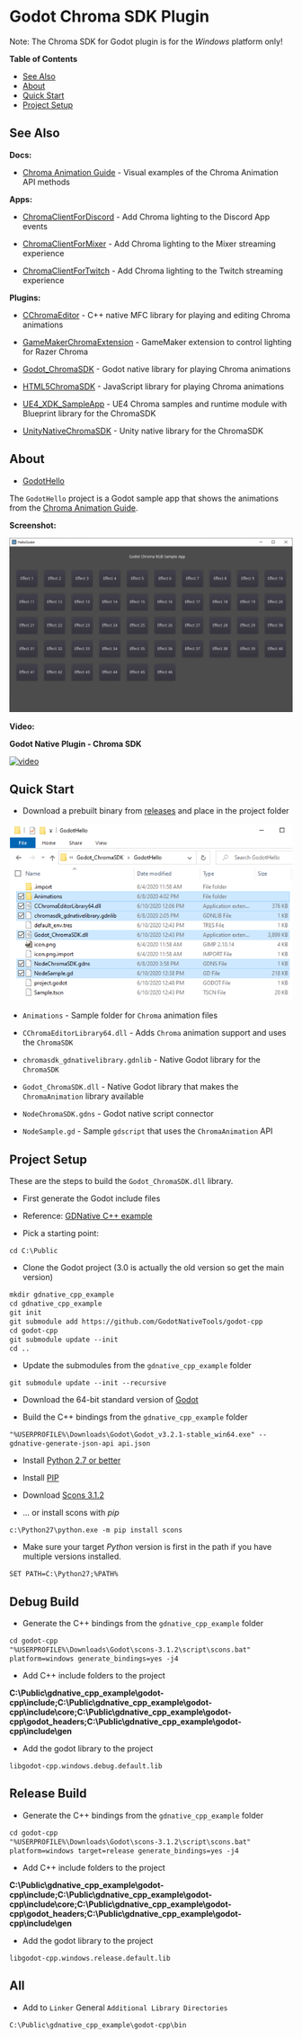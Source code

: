 # Godot Chroma SDK Plugin

Note: The Chroma SDK for Godot plugin is for the *Windows* platform only!

**Table of Contents**

* [See Also](#see-also)
* [About](#about)
* [Quick Start](#quick-start)
* [Project Setup](#project-setup)

<a name="see-also"></a>
## See Also

**Docs:**

- [Chroma Animation Guide](http://chroma.razer.com/ChromaGuide/) - Visual examples of the Chroma Animation API methods

**Apps:**

- [ChromaClientForDiscord](https://github.com/tgraupmann/ChromaDiscordApp) - Add Chroma lighting to the Discord App events

- [ChromaClientForMixer](https://github.com/tgraupmann/ChromaClientForMixer) - Add Chroma lighting to the Mixer streaming experience

- [ChromaClientForTwitch](https://github.com/tgraupmann/ChromaTwitchExtension) - Add Chroma lighting to the Twitch streaming experience

**Plugins:**

- [CChromaEditor](https://github.com/RazerOfficial/CChromaEditor) - C++ native MFC library for playing and editing Chroma animations

- [GameMakerChromaExtension](https://github.com/RazerOfficial/GameMakerChromaExtension) - GameMaker extension to control lighting for Razer Chroma

- [Godot_ChromaSDK](https://github.com/RazerOfficial/Godot_ChromaSDK) - Godot native library for playing Chroma animations

- [HTML5ChromaSDK](https://github.com/RazerOfficial/HTML5ChromaSDK) - JavaScript library for playing Chroma animations

- [UE4_XDK_SampleApp](https://github.com/razerofficial/UE4_XDK_SampleApp) - UE4 Chroma samples and runtime module with Blueprint library for the ChromaSDK

- [UnityNativeChromaSDK](https://github.com/RazerOfficial/UnityNativeChromaSDK) - Unity native library for the ChromaSDK

<a name="about"></a>
## About

* [GodotHello](GodotHello)

The `GodotHello` project is a Godot sample app that shows the animations from the [Chroma Animation Guide](http://chroma.razer.com/ChromaGuide/).

**Screenshot:**

![image_1](images/image_1.png)

**Video:**

**Godot Native Plugin - Chroma SDK**

<a target="_blank" href="https://www.youtube.com/watch?v=U50sp-QumDg">![video](https://img.youtube.com/vi/U50sp-QumDg/0.jpg)</a>


## Quick Start

* Download a prebuilt binary from [releases](https://github.com/razerofficial/Godot_ChromaSDK/releases/) and place in the project folder

![image_2](images/image_2.png)

* `Animations` - Sample folder for `Chroma` animation files

* `CChromaEditorLibrary64.dll` - Adds `Chroma` animation support and uses the `ChromaSDK`

* `chromasdk_gdnativelibrary.gdnlib` - Native Godot library for the `ChromaSDK`

* `Godot_ChromaSDK.dll` - Native Godot library that makes the `ChromaAnimation` library available

* `NodeChromaSDK.gdns` - Godot native script connector

* `NodeSample.gd` - Sample `gdscript` that uses the `ChromaAnimation` API

## Project Setup

These are the steps to build the `Godot_ChromaSDK.dll` library.

* First generate the Godot include files

* Reference: [GDNative C++ example](https://docs.godotengine.org/en/latest/tutorials/plugins/gdnative/gdnative-cpp-example.html)

* Pick a starting point:

```
cd C:\Public
```

* Clone the Godot project (3.0 is actually the old version so get the main version)

```
mkdir gdnative_cpp_example
cd gdnative_cpp_example
git init
git submodule add https://github.com/GodotNativeTools/godot-cpp
cd godot-cpp
git submodule update --init
cd ..
```

* Update the submodules from the `gdnative_cpp_example` folder

```
git submodule update --init --recursive
```

* Download the 64-bit standard version of [Godot](https://godotengine.org/download/windows)

* Build the C++ bindings from the `gdnative_cpp_example` folder

```
"%USERPROFILE%\Downloads\Godot\Godot_v3.2.1-stable_win64.exe" --gdnative-generate-json-api api.json
```

* Install [Python 2.7 or better](https://www.python.org/)

* Install [PIP](https://pip.pypa.io/en/stable/installing/)

* Download [Scons 3.1.2](https://scons.org/tag/releases.html)

* ... or install scons with *pip*

```
c:\Python27\python.exe -m pip install scons
```

* Make sure your target *Python* version is first in the path if you have multiple versions installed.

```
SET PATH=C:\Python27;%PATH%
```

## Debug Build

* Generate the C++ bindings from the `gdnative_cpp_example` folder

```
cd godot-cpp
"%USERPROFILE%\Downloads\Godot\scons-3.1.2\script\scons.bat" platform=windows generate_bindings=yes -j4
```

* Add C++ include folders to the project

**C:\Public\gdnative_cpp_example\godot-cpp\include;C:\Public\gdnative_cpp_example\godot-cpp\include\core;C:\Public\gdnative_cpp_example\godot-cpp\godot_headers;C:\Public\gdnative_cpp_example\godot-cpp\include\gen**

* Add the godot library to the project

```
libgodot-cpp.windows.debug.default.lib
```

## Release Build

* Generate the C++ bindings from the `gdnative_cpp_example` folder

```
cd godot-cpp
"%USERPROFILE%\Downloads\Godot\scons-3.1.2\script\scons.bat" platform=windows target=release generate_bindings=yes -j4
```

* Add C++ include folders to the project

**C:\Public\gdnative_cpp_example\godot-cpp\include;C:\Public\gdnative_cpp_example\godot-cpp\include\core;C:\Public\gdnative_cpp_example\godot-cpp\godot_headers;C:\Public\gdnative_cpp_example\godot-cpp\include\gen**

* Add the godot library to the project

```
libgodot-cpp.windows.release.default.lib
```

## All

* Add to `Linker` General `Additional Library Directories`

```
C:\Public\gdnative_cpp_example\godot-cpp\bin
```
